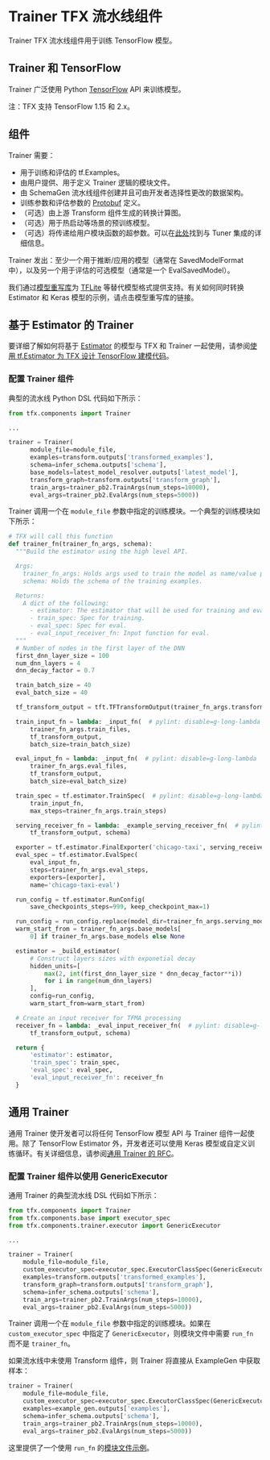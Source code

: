 # Trainer TFX 流水线组件

Trainer TFX 流水线组件用于训练 TensorFlow 模型。

## Trainer 和 TensorFlow

Trainer 广泛使用 Python [TensorFlow](https://www.tensorflow.org) API 来训练模型。

注：TFX 支持 TensorFlow 1.15 和 2.x。

## 组件

Trainer 需要：

- 用于训练和评估的 tf.Examples。
- 由用户提供、用于定义 Trainer 逻辑的模块文件。
- 由 SchemaGen 流水线组件创建并且可由开发者选择性更改的数据架构。
- 训练参数和评估参数的 [Protobuf](https://developers.google.com/protocol-buffers) 定义。
- （可选）由上游 Transform 组件生成的转换计算图。
- （可选）用于热启动等场景的预训练模型。
- （可选）将传递给用户模块函数的超参数。可以在[此处](tuner.md)找到与 Tuner 集成的详细信息。

Trainer 发出：至少一个用于推断/应用的模型（通常在 SavedModelFormat 中），以及另一个用于评估的可选模型（通常是一个 EvalSavedModel）。

我们通过[模型重写库](https://github.com/tensorflow/tfx/blob/master/tfx/components/trainer/rewriting/README.md)为 [TFLite](https://www.tensorflow.org/lite) 等替代模型格式提供支持。有关如何同时转换 Estimator 和 Keras 模型的示例，请点击模型重写库的链接。

## 基于 Estimator 的 Trainer

要详细了解如何将基于 [Estimator](https://www.tensorflow.org/guide/estimator) 的模型与 TFX 和 Trainer 一起使用，请参阅[使用 tf.Estimator 为 TFX 设计 TensorFlow 建模代码](train.md)。

### 配置 Trainer 组件

典型的流水线 Python DSL 代码如下所示：

```python
from tfx.components import Trainer

...

trainer = Trainer(
      module_file=module_file,
      examples=transform.outputs['transformed_examples'],
      schema=infer_schema.outputs['schema'],
      base_models=latest_model_resolver.outputs['latest_model'],
      transform_graph=transform.outputs['transform_graph'],
      train_args=trainer_pb2.TrainArgs(num_steps=10000),
      eval_args=trainer_pb2.EvalArgs(num_steps=5000))
```

Trainer 调用一个在 `module_file` 参数中指定的训练模块。一个典型的训练模块如下所示：

```python
# TFX will call this function
def trainer_fn(trainer_fn_args, schema):
  """Build the estimator using the high level API.

  Args:
    trainer_fn_args: Holds args used to train the model as name/value pairs.
    schema: Holds the schema of the training examples.

  Returns:
    A dict of the following:
      - estimator: The estimator that will be used for training and eval.
      - train_spec: Spec for training.
      - eval_spec: Spec for eval.
      - eval_input_receiver_fn: Input function for eval.
  """
  # Number of nodes in the first layer of the DNN
  first_dnn_layer_size = 100
  num_dnn_layers = 4
  dnn_decay_factor = 0.7

  train_batch_size = 40
  eval_batch_size = 40

  tf_transform_output = tft.TFTransformOutput(trainer_fn_args.transform_output)

  train_input_fn = lambda: _input_fn(  # pylint: disable=g-long-lambda
      trainer_fn_args.train_files,
      tf_transform_output,
      batch_size=train_batch_size)

  eval_input_fn = lambda: _input_fn(  # pylint: disable=g-long-lambda
      trainer_fn_args.eval_files,
      tf_transform_output,
      batch_size=eval_batch_size)

  train_spec = tf.estimator.TrainSpec(  # pylint: disable=g-long-lambda
      train_input_fn,
      max_steps=trainer_fn_args.train_steps)

  serving_receiver_fn = lambda: _example_serving_receiver_fn(  # pylint: disable=g-long-lambda
      tf_transform_output, schema)

  exporter = tf.estimator.FinalExporter('chicago-taxi', serving_receiver_fn)
  eval_spec = tf.estimator.EvalSpec(
      eval_input_fn,
      steps=trainer_fn_args.eval_steps,
      exporters=[exporter],
      name='chicago-taxi-eval')

  run_config = tf.estimator.RunConfig(
      save_checkpoints_steps=999, keep_checkpoint_max=1)

  run_config = run_config.replace(model_dir=trainer_fn_args.serving_model_dir)
  warm_start_from = trainer_fn_args.base_models[
      0] if trainer_fn_args.base_models else None

  estimator = _build_estimator(
      # Construct layers sizes with exponetial decay
      hidden_units=[
          max(2, int(first_dnn_layer_size * dnn_decay_factor**i))
          for i in range(num_dnn_layers)
      ],
      config=run_config,
      warm_start_from=warm_start_from)

  # Create an input receiver for TFMA processing
  receiver_fn = lambda: _eval_input_receiver_fn(  # pylint: disable=g-long-lambda
      tf_transform_output, schema)

  return {
      'estimator': estimator,
      'train_spec': train_spec,
      'eval_spec': eval_spec,
      'eval_input_receiver_fn': receiver_fn
  }
```

## 通用 Trainer

通用 Trainer 使开发者可以将任何 TensorFlow 模型 API 与 Trainer 组件一起使用。除了 TensorFlow Estimator 外，开发者还可以使用 Keras 模型或自定义训练循环。有关详细信息，请参阅[通用 Trainer 的 RFC](https://github.com/tensorflow/community/blob/master/rfcs/20200117-tfx-generic-trainer.md)。

### 配置 Trainer 组件以使用 GenericExecutor

通用 Trainer 的典型流水线 DSL 代码如下所示：

```python
from tfx.components import Trainer
from tfx.components.base import executor_spec
from tfx.components.trainer.executor import GenericExecutor

...

trainer = Trainer(
    module_file=module_file,
    custom_executor_spec=executor_spec.ExecutorClassSpec(GenericExecutor),
    examples=transform.outputs['transformed_examples'],
    transform_graph=transform.outputs['transform_graph'],
    schema=infer_schema.outputs['schema'],
    train_args=trainer_pb2.TrainArgs(num_steps=10000),
    eval_args=trainer_pb2.EvalArgs(num_steps=5000))
```

Trainer 调用一个在 `module_file` 参数中指定的训练模块。如果在 `custom_executor_spec` 中指定了 `GenericExecutor`，则模块文件中需要 `run_fn` 而不是 `trainer_fn`。

如果流水线中未使用 Transform 组件，则 Trainer 将直接从 ExampleGen 中获取样本：

```python
trainer = Trainer(
    module_file=module_file,
    custom_executor_spec=executor_spec.ExecutorClassSpec(GenericExecutor),
    examples=example_gen.outputs['examples'],
    schema=infer_schema.outputs['schema'],
    train_args=trainer_pb2.TrainArgs(num_steps=10000),
    eval_args=trainer_pb2.EvalArgs(num_steps=5000))
```

这里提供了一个使用 `run_fn` 的[模块文件示例](https://github.com/tensorflow/tfx/blob/master/tfx/examples/iris/iris_utils_native_keras.py)。
